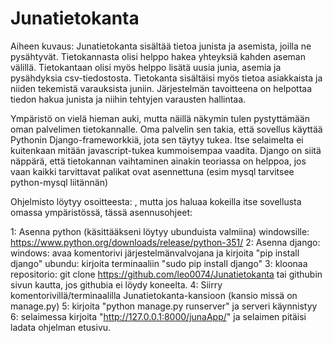 ﻿# Junatietokanta
Aiheen kuvaus:
Junatietokanta sisältää tietoa junista ja asemista, joilla ne pysähtyvät. Tietokannasta olisi helppo hakea yhteyksiä kahden aseman 
välillä. Tietokantaan olisi myös helppo lisätä uusia junia, asemia ja pysähdyksia csv-tiedostosta. Tietokanta sisältäisi myös
tietoa asiakkaista ja niiden tekemistä varauksista juniin. Järjestelmän tavoitteena on helpottaa tiedon hakua junista ja 
niihin tehtyjen varausten hallintaa.

Ympäristö on vielä hieman auki, mutta näillä näkymin tulen pystyttämään oman palvelimen tietokannalle. Oma palvelin sen takia, että
sovellus käyttää Pythonin Django-frameworkkiä, jota sen täytyy tukea. Itse selaimelta ei kuitenkaan mitään javascript-tukea 
kummoisempaa vaadita. Django on siitä näppärä, että tietokannan vaihtaminen ainakin teoriassa on helppoa, jos vaan kaikki tarvittavat
palikat ovat asennettuna (esim mysql tarvitsee python-mysql liitännän)

Ohjelmisto löytyy osoitteesta: , mutta jos haluaa kokeilla itse sovellusta omassa ympäristössä, tässä asennusohjeet:

1: Asenna python (käsittääkseni löytyy ubunduista valmiina) windowsille: https://www.python.org/downloads/release/python-351/ 
2: Asenna django: windows: avaa komentorivi järjestelmänvalvojana ja kirjoita "pip install django"
	ubundu: kirjoita terminaaliin "sudo pip install django"
3: kloonaa repositorio: git clone https://github.com/leo0074/Junatietokanta tai githubin sivun kautta, jos githubia ei löydy koneelta.
4: Siirry komentorivillä/terminaalilla Junatietokanta-kansioon (kansio missä on manage.py)
5: kirjoita "python manage.py runserver" ja serveri käynnistyy
6: selaimessa kirjoita "http://127.0.0.1:8000/junaApp/" ja selaimen pitäisi ladata ohjelman etusivu.
